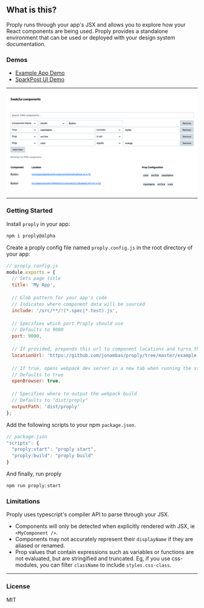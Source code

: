 ## What is this?

Proply runs through your app's JSX and allows you to explore how your React components are being used. Proply provides a standalone environment that can be used or deployed with your design system documentation.

### Demos

- [Example App Demo](https://jonambas.github.io/proply/)
- [SparkPost UI Demo](https://proply-2web2ui.now.sh/)

---

![Image of the proply interface in SparkPost's web app](demo.png)

---

### Getting Started

Install `proply` in your app:

```bash
npm i proply@alpha
```

Create a proply config file named `proply.config.js` in the root directory of your app:

```js
// proply.config.js
module.exports = {
  // Sets page title
  title: 'My App',

  // Glob pattern for your app's code
  // Indicates where component data will be sourced
  include: '/src/**/!(*.spec|*.test).js',

  // Specifies which port Proply should use
  // Defaults to 9000
  port: 9000,

  // If provided, prepends this url to component locations and turns them into links
  locationUrl: 'https://github.com/jonambas/proply/tree/master/example',

  // If true, opens webpack dev server in a new tab when running the start command
  // Defaults to true
  openBrowser: true,

  // Specifies where to output the webpack build
  // Defaults to "dist/proply"
  outputPath: 'dist/proply'
};
```

Add the following scripts to your npm `package.json`.

```js
// package.json
"scripts": {
  "proply:start": "proply start",
  "proply:build": "proply build"
}
```

And finally, run proply

```bash
npm run proply:start
```

### Limitations

Proply uses typescript's compiler API to parse through your JSX.

- Components will only be detected when explicitly rendered with JSX, ie `<MyComponent />`.
- Components may not accurately represent their `displayName` if they are aliased or renamed.
- Prop values that contain expressions such as variables or functions are not evaluated, but are stringified and truncated. Eg, if you use css-modules, you can filter `className` to include `styles.css-class`.

---

### License

MIT
